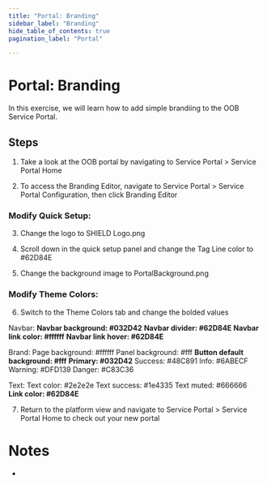 ```yaml
---
title: "Portal: Branding" 
sidebar_label: "Branding"
hide_table_of_contents: true
pagination_label: "Portal" 

---
```

# Portal: Branding
In this exercise, we will learn how to add simple brandiing to the OOB Service Portal.



## Steps

1. Take a look at the OOB portal by navigating to Service Portal > Service Portal Home

2. To access the Branding Editor, navigate to Service Portal > Service Portal Configuration, then click Branding Editor


### Modify Quick Setup:

3. Change the logo to SHIELD Logo.png 

4. Scroll down in the quick setup panel and change the Tag Line color to #62D84E

5. Change the background image to PortalBackground.png


### Modify Theme Colors:

6. Switch to the Theme Colors tab and change the bolded values 

Navbar:
**Navbar background: #032D42**
**Navbar divider: #62D84E**
**Navbar link color: #ffffff**
**Navbar link hover: #62D84E**

Brand:
Page background: #ffffff
Panel background: #fff
**Button default background: #fff**
**Primary: #032D42**
Success: #48C891
Info: #6ABECF
Warning: #DFD139
Danger: #C83C36

Text:
Text color: #2e2e2e
Text success: #1e4335
Text muted: #666666
**Link color: #62D84E**

7. Return to the platform view and navigate to Service Portal > Service Portal Home to check out your new portal



# Notes 

 - 
 